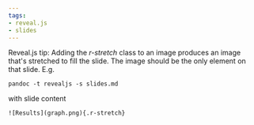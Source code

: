 ```yaml
---
tags:
- reveal.js
- slides
---
```


Reveal.js tip: Adding the *r-stretch* class to an image produces an
image that's stretched to fill the slide. The image should be the only
element on that slide. E.g.

    pandoc -t revealjs -s slides.md

with slide content

    ![Results](graph.png){.r-stretch}
